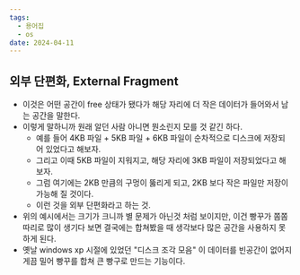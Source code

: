 ```yaml
---
tags:
  - 용어집
  - os
date: 2024-04-11
---
```

## 외부 단편화, External Fragment

- 이것은 어떤 공간이 free 상태가 됐다가 해당 자리에 더 작은 데이터가 들어와서 남는 공간을 말한다.
- 이렇게 말하니까 원래 알던 사람 아니면 뭔소린지 모를 것 같긴 하다.
	- 예를 들어 4KB 파일 + 5KB 파일 + 6KB 파일이 순차적으로 디스크에 저장되어 있었다고 해보자.
	- 그리고 이때 5KB 파일이 지워지고, 해당 자리에 3KB 파일이 저장되었다고 해보자.
	- 그럼 여기에는 2KB 만큼의 구멍이 뚫리게 되고, 2KB 보다 작은 파일만 저장이 가능해 질 것이다.
	- 이런 것을 외부 단편화라고 하는 것.
- 위의 예시에서는 크기가 크니까 별 문제가 아닌것 처럼 보이지만, 이건 빵꾸가 쫌쫌따리로 많이 생기다 보면 결국에는 합쳐봤을 때 생각보다 많은 공간을 사용하지 못하게 된다.
- 옛날 windows xp 시절에 있었던 "디스크 조각 모음" 이 데이터를 빈공간이 없어지게끔 밀어 빵꾸를 합쳐 큰 빵구로 만드는 기능이다.